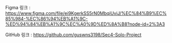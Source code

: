 Figma 링크 : https://www.figma.com/file/ei9KgerkSS5rN0MbqiUviJ/%EC%84%B9%EC%85%984-%EC%86%94%EB%A1%9C-%ED%94%84%EB%A1%9C%EC%A0%9D%ED%8A%B8?node-id=2%3A3



GitHub 링크 : https://github.com/guswns3198/Sec4-Solo-Project



